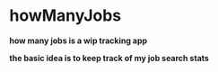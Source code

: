 # howManyJobs
<b>how many jobs<b> is a wip tracking app
<p><b>the basic idea<b> is to keep track of my job search stats
